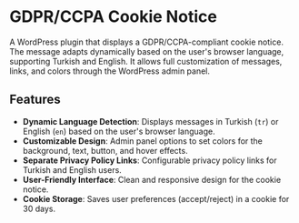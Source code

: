 # GDPR/CCPA Cookie Notice

A WordPress plugin that displays a GDPR/CCPA-compliant cookie notice. The message adapts dynamically based on the user's browser language, supporting Turkish and English. It allows full customization of messages, links, and colors through the WordPress admin panel.

## Features

- **Dynamic Language Detection**: Displays messages in Turkish (`tr`) or English (`en`) based on the user's browser language.
- **Customizable Design**: Admin panel options to set colors for the background, text, button, and hover effects.
- **Separate Privacy Policy Links**: Configurable privacy policy links for Turkish and English users.
- **User-Friendly Interface**: Clean and responsive design for the cookie notice.
- **Cookie Storage**: Saves user preferences (accept/reject) in a cookie for 30 days.
